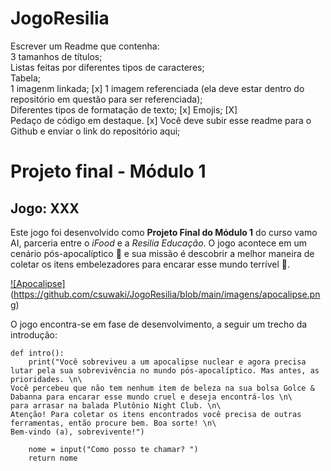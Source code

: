 # JogoResilia



Escrever um Readme que contenha:  
3 tamanhos de títulos;  
Listas feitas por diferentes tipos de caracteres;  
Tabela;  
1 imagenm linkada;  [x]
1 imagem referenciada (ela deve estar dentro do repositório em questão para ser
referenciada);  
Diferentes tipos de formatação de texto;  [x]
Emojis; [X]  
Pedaço de código em destaque. [x] 
Você deve subir esse readme para o Github e enviar o link do
repositório aqui;


# Projeto final - Módulo 1
## Jogo: XXX

Este jogo foi desenvolvido como **Projeto Final do Módulo 1** do curso vamo AI, parceria entre o _iFood_ e a _Resilia Educação_. O jogo acontece em um cenário pós-apocalíptico :zombie: e sua missão é descobrir a melhor maneira de coletar os itens embelezadores para encarar esse mundo terrível :lipstick:. 

[![Apocalipse]](https://github.com/csuwaki/JogoResilia/blob/main/imagens/apocalipse.png)
    (https://github.com/csuwaki/JogoResilia/blob/main/imagens/apocalipse.png)

O jogo encontra-se em fase de desenvolvimento, a seguir um trecho da introdução:

```
def intro():
    print("Você sobreviveu a um apocalipse nuclear e agora precisa lutar pela sua sobrevivência no mundo pós-apocalíptico. Mas antes, as prioridades. \n\
Você percebeu que não tem nenhum item de beleza na sua bolsa Golce & Dabanna para encarar esse mundo cruel e deseja encontrá-los \n\
para arrasar na balada Plutônio Night Club. \n\
Atenção! Para coletar os itens encontrados você precisa de outras ferramentas, então procure bem. Boa sorte! \n\
Bem-vindo (a), sobrevivente!")

    nome = input("Como posso te chamar? ")
    return nome 
```

